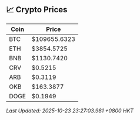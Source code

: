 ## 📈 Crypto Prices

| Coin | Price |
| ---- | ----- |
| BTC | $109655.6323 |
| ETH | $3854.5725 |
| BNB | $1130.7420 |
| CRV | $0.5215 |
| ARB | $0.3119 |
| OKB | $163.3877 |
| DOGE | $0.1949 |

_Last Updated: 2025-10-23 23:27:03.981 +0800 HKT_